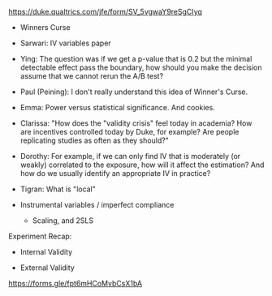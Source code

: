 https://duke.qualtrics.com/jfe/form/SV_5vgwaY9reSgCIyq

- Winners Curse

- Sarwari: IV variables paper
- Ying: The question was if we get a p-value that is 0.2 but the minimal detectable effect pass the boundary, how should you make the decision assume that we cannot rerun the A/B test?
- Paul (Peining): I don't really understand this idea of Winner's Curse.
- Emma: Power versus statistical significance. And cookies.
- Clarissa: "How does the "validity crisis" feel today in academia? How are incentives controlled today by Duke, for example? Are people replicating studies as often as they should?"


- Dorothy: For example, if we can only find IV that is moderately (or weakly) correlated to the exposure, how will it affect the estimation? And how do we usually identify an appropriate IV in practice?
- Tigran: What is "local"



- Instrumental variables / imperfect compliance
  - Scaling, and 2SLS


Experiment Recap:

- Internal Validity


- External Validity






https://forms.gle/fpt6mHCoMvbCsX1bA
